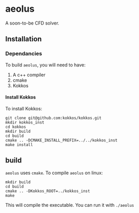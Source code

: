 # aeolus
A soon-to-be CFD solver.

## Installation
### Dependancies
To build `aeolus`, you will need to have:
  1. A c++ compiler
  2. cmake
  3. Kokkos

#### Install Kokkos
To install Kokkos:

```
git clone git@github.com:kokkos/kokkos.git
mkdir kokkos_inst
cd kokkos
mkdir build
cd build
cmake .. -DCMAKE_INSTALL_PREFIX=../../kokkos_inst
make install
```

## build
`aeolus` uses `cmake`. To compile `aeolus` on linux:

```
mkdir build
cd build
cmake .. -DKokkos_ROOT=../kokkos_inst
make
```

This will compile the executable. You can run it with `./aeolus`
